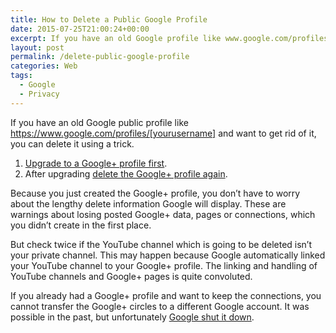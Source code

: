 ```yaml
---
title: How to Delete a Public Google Profile
date: 2015-07-25T21:00:24+00:00
excerpt: If you have an old Google profile like www.google.com/profiles/yourusername and want to get rid of it, you can delete it using a trick.
layout: post
permalink: /delete-public-google-profile
categories: Web
tags:
  - Google
  - Privacy
---
```

If you have an old Google public profile like https://www.google.com/profiles/[yourusername] and want to get rid of it, you can delete it using a trick.

  1. [Upgrade to a Google+ profile first](https://myaccount.google.com/privacy).
  2. After upgrading [delete the Google+ profile again](https://plus.google.com/downgrade/).

Because you just created the Google+ profile, you don’t have to worry about the lengthy delete information Google will display. These are warnings about losing posted Google+ data, pages or connections, which you didn’t create in the first place.

But check twice if the YouTube channel which is going to be deleted isn’t your private channel. This may happen because Google automatically linked your YouTube channel to your Google+ profile. The linking and handling of YouTube channels and Google+ pages is quite convoluted.

If you already had a Google+ profile and want to keep the connections, you cannot transfer the Google+ circles to a different Google account. It was possible in the past, but unfortunately [Google shut it down](https://web.archive.org/web/20160423122604/https://support.google.com/plus/answer/1716102?hl=en&topic=2400106).